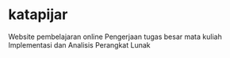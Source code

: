 # katapijar
Website pembelajaran online
Pengerjaan tugas besar mata kuliah Implementasi dan Analisis Perangkat Lunak
